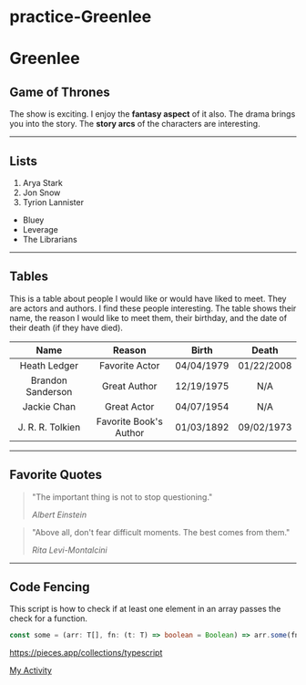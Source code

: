 # practice-Greenlee

# Greenlee

## Game of Thrones

The show is exciting. I enjoy the **fantasy aspect** of it also. The drama brings you into the story. The **story arcs** of the characters are interesting.

---

## Lists

1. Arya Stark
2. Jon Snow
3. Tyrion Lannister

* Bluey
* Leverage
* The Librarians

---

## Tables

This is a table about people I would like or would have liked to meet. They are actors and authors. I find these people interesting. The table shows their name, the reason I would like to meet them, their birthday, and the date of their death (if they have died).

| Name              | Reason                 | Birth | Death |
| :---:             | :---:                  | :---: | :---: |
| Heath Ledger      | Favorite Actor         | 04/04/1979 | 01/22/2008 |
| Brandon Sanderson | Great Author           | 12/19/1975 | N/A |
| Jackie Chan       | Great Actor            | 04/07/1954 | N/A |
| J. R. R. Tolkien  | Favorite Book's Author | 01/03/1892 | 09/02/1973 |

---

## Favorite Quotes

>"The important thing is not to stop questioning."
>
>*Albert Einstein*

>"Above all, don't fear difficult moments. The best comes from them."
>
>*Rita Levi-Montalcini*

---

## Code Fencing

This script is how to check if at least one element in an array passes the check for a function.

```typescript
const some = (arr: T[], fn: (t: T) => boolean = Boolean) => arr.some(fn);
```

<https://pieces.app/collections/typescript>

[My Activity](MyActivity.md)

